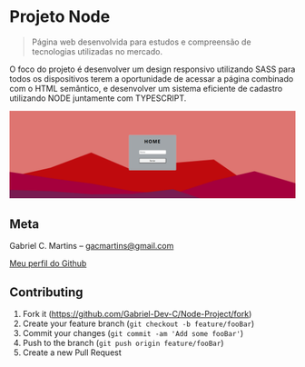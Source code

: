 # Projeto Node

> Página web desenvolvida para estudos e compreensão de tecnologias utilizadas no mercado.

O foco do projeto é desenvolver um design responsivo utilizando SASS para todos os dispositivos terem a oportunidade de acessar a página combinado com o HTML semântico, e desenvolver um sistema eficiente de cadastro utilizando NODE juntamente com TYPESCRIPT.


<p align="center">
<img src="src/images/readme-capa.png" alt="Protótipo do projeto.">
</p>

## Meta

Gabriel C. Martins – gacmartins@gmail.com

[Meu perfil do Github](https://github.com/Gabriel-Dev-C/)

## Contributing

1. Fork it (<https://github.com/Gabriel-Dev-C/Node-Project/fork>)
2. Create your feature branch (`git checkout -b feature/fooBar`)
3. Commit your changes (`git commit -am 'Add some fooBar'`)
4. Push to the branch (`git push origin feature/fooBar`)
5. Create a new Pull Request
